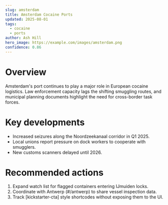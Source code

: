 ```yaml
---
slug: amsterdam
title: Amsterdam Cocaine Ports
updated: 2025-08-01
tags:
  - cocaine
  - ports
author: Ash Hill
hero_image: https://example.com/images/amsterdam.png
confidence: 0.86
---
```


# Overview

Amsterdam's port continues to play a major role in European cocaine logistics. Law enforcement capacity lags the shifting smuggling routes, and municipal planning documents highlight the need for cross-border task forces.

# Key developments

- Increased seizures along the Noordzeekanaal corridor in Q1 2025.
- Local unions report pressure on dock workers to cooperate with smugglers.
- New customs scanners delayed until 2026.

# Recommended actions

1. Expand watch list for flagged containers entering IJmuiden locks.
2. Coordinate with Antwerp (#/antwerp) to share vessel inspection data.
3. Track [kickstarter-cta] style shortcodes without exposing them to the UI.
